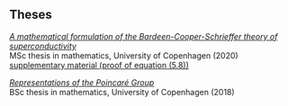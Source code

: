 ## Theses

[*A mathematical formulation of the Bardeen-Cooper-Schrieffer theory of superconductivity*](/assets/files/masters-thesis.pdf) <br> 
MSc thesis in mathematics, University of Copenhagen (2020) <br> 
[supplementary material (proof of equation (5.8))](/assets/files/Proof_of_Equation_(5.8)_final.pdf)

[*Representations of the Poincaré Group*](/assets/files/bachelor.pdf)   <br> 
BSc thesis in mathematics, University of Copenhagen (2018)
